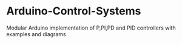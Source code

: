 # Arduino-Control-Systems
Modular Arduino implementation of P,PI,PD and PID controllers with examples and diagrams
